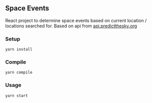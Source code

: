 ## Space Events
React project to determine space events based on current location / locations searched for. Based on api from [api.predictthesky.org](http://api.predictthesky.org)

### Setup
```
yarn install
```

### Compile
```
yarn compile
```

### Usage
```
yarn start
```
